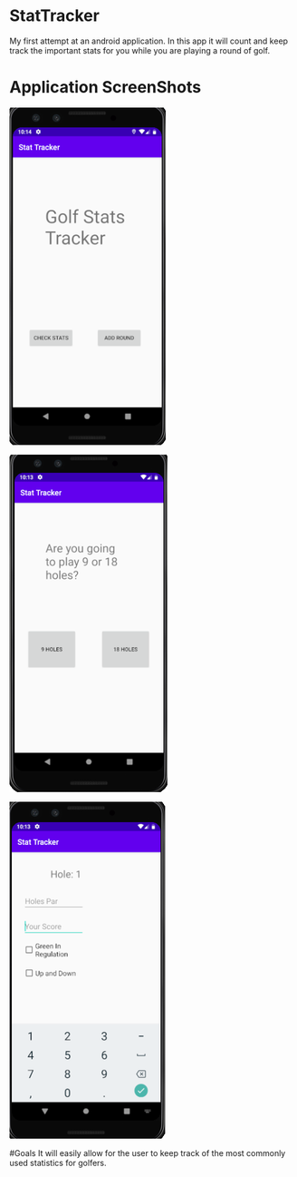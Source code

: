 # StatTracker
My first attempt at an android application. In this app it will count and keep track the important stats for you while you are playing a round of golf.

# Application ScreenShots
![](https://github.com/AlecQuiroga1/Sudoku/blob/master/images/Capture3.PNG)

![](https://github.com/AlecQuiroga1/Sudoku/blob/master/images/Capture.PNG)

![](https://github.com/AlecQuiroga1/Sudoku/blob/master/images/Capture2.PNG)

#Goals
It will easily allow for the user to keep track of the most commonly used statistics for golfers.
